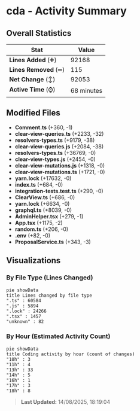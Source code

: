 # cda - Activity Summary 

## Overall Statistics

| Stat                   | Value                                                             |
| ---------------------- | ----------------------------------------------------------------- |
| **Lines Added** (➕)   | 92168                                          |
| **Lines Removed** (➖) | 115                                        |
| **Net Change** (↕)    | 92053                |
| **Active Time** (⌚)   | 68 minutes |


## Modified Files
- **Comment.ts** (+360, -1)
- **clear-view-queries.ts** (+2233, -32)
- **resolvers-types.ts** (+9179, -38)
- **clear-view-queries.js** (+2084, -38)
- **resolvers-types.ts** (+36769, -0)
- **clear-view-types.js** (+2454, -0)
- **clear-view-mutations.js** (+1318, -0)
- **clear-view-mutations.ts** (+1721, -0)
- **yarn.lock** (+17632, -0)
- **index.ts** (+684, -0)
- **integration-tests.test.ts** (+290, -0)
- **ClearView.ts** (+686, -0)
- **yarn.lock** (+6634, -0)
- **graphql.ts** (+8039, -0)
- **AdminHelper.tsx** (+279, -1)
- **App.tsx** (+1175, -2)
- **random.ts** (+206, -0)
- **.env** (+82, -0)
- **ProposalService.ts** (+343, -3)

## Visualizations

### By File Type (Lines Changed)

```mermaid
pie showData
title Lines changed by file type
".ts" : 60584
".js" : 5894
".lock" : 24266
".tsx" : 1457
"unknown" : 82
```

### By Hour (Estimated Activity Count)

```mermaid
pie showData
title Coding activity by hour (count of changes)
"10h" : 3
"11h" : 4
"13h" : 33
"14h" : 5
"16h" : 1
"17h" : 3
"18h" : 8
```


> **Last Updated:** 14/08/2025, 18:19:04
